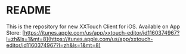 # README #

This is the repository for new XXTouch Client for iOS.
Available on App Store: [https://itunes.apple.com/us/app/xxtouch-editor/id1160374967?l=zh&ls=1&mt=8](https://itunes.apple.com/us/app/xxtouch-editor/id1160374967?l=zh&ls=1&mt=8)